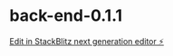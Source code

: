 # back-end-0.1.1

[Edit in StackBlitz next generation editor ⚡️](https://stackblitz.com/~/github.com/TommoHCIO/back-end-0.1.1)